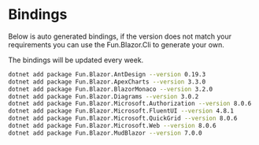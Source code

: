 # Bindings

Below is auto generated bindings, if the version does not match your requirements you can use the Fun.Blazor.Cli to generate your own.

The bindings will be updated every week.

```bash
dotnet add package Fun.Blazor.AntDesign --version 0.19.3
dotnet add package Fun.Blazor.ApexCharts --version 3.3.0
dotnet add package Fun.Blazor.BlazorMonaco --version 3.2.0
dotnet add package Fun.Blazor.Diagrams --version 3.0.2
dotnet add package Fun.Blazor.Microsoft.Authorization --version 8.0.6
dotnet add package Fun.Blazor.Microsoft.FluentUI --version 4.8.1
dotnet add package Fun.Blazor.Microsoft.QuickGrid --version 8.0.6
dotnet add package Fun.Blazor.Microsoft.Web --version 8.0.6
dotnet add package Fun.Blazor.MudBlazor --version 7.0.0
```
